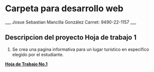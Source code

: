 # Carpeta para desarrollo web
___ Josue Sebastian Mancilla González Carnet: 9490-22-1157 ___

## Descripcion del proyecto Hoja de trabajo 1
1. Se crea una pagina informativa para un lugar turistico en especifico elegido por el estudiante.

__[Hoja de Trabajo No.1](https://lugarturistico-bruselas.netlify.app/)__